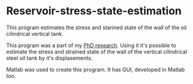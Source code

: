 # Reservoir-stress-state-estimation
This program estimates the stress and starined state of the wall of the oil cilindrical vertical tank.

This program was a part of my [PhD research](Autoref.pdf).
Using it it's possible to estimate the stress and strained state of the wall of the vertical cilindrical steel oil tank by it's displasements.

Matlab was used to create this program.
It has GUI, developed in Matlab too.




